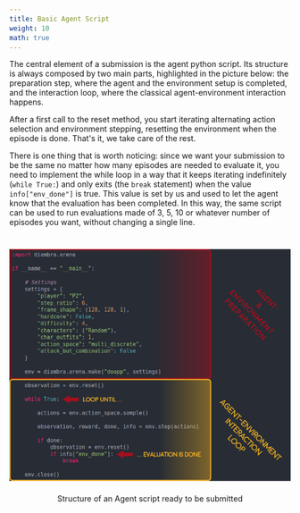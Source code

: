 ```yaml
---
title: Basic Agent Script
weight: 10
math: true
---
```


The central element of a submission is the agent python script. Its structure is always composed by two main parts, highlighted in the picture below: the preparation step, where the agent and the environment setup is completed, and the interaction loop, where the classical agent-environment interaction happens. 

After a first call to the reset method, you start iterating alternating action selection and environment stepping, resetting the environment when the episode is done. That's it, we take care of the rest. 

There is one thing that is worth noticing: since we want your submission to be the same no matter how many episodes are needed to evaluate it, you need to implement the while loop in a way that it keeps iterating indefinitely (`while True:`) and only exits (the `break` statement) when the value `info["env_done"]` is true. This value is set by us and used to let the agent know that the evaluation has been completed. In this way, the same script can be used to run evaluations made of 3, 5, 10 or whatever number of episodes you want, without changing a single line. 

<figure style="margin-bottom:40px; margin-top:40px; margin-right:auto; margin-left:auto; width: 100%;">
  <img src="/images/agent.jpg" style="margin-top:0px;margin-bottom:20px; margin-right:0px; margin-left:0px;">
  <figcaption align="middle">Structure of an Agent script ready to be submitted</figcaption>
</figure>